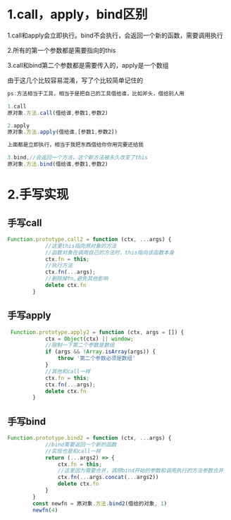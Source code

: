 # 1.call，apply，bind区别
1.call和apply会立即执行。bind不会执行，会返回一个新的函数，需要调用执行

2.所有的第一个参数都是需要指向的this

3.call和bind第二个参数都是需要传入的，apply是一个数组



由于这几个比较容易混淆，写了个比较简单记住的

```js
ps:方法相当于工具，相当于是把自己的工具借给谁，比如斧头，借给别人用

1.call
原对象.方法.call(借给谁,参数1,参数2)

2.apply
原对象.方法.apply(借给谁,[参数1,参数2])

上面都是立即执行，相当于我把东西借给你你用完要还给我

3.bind,//会返回一个方法，这个新方法被永久改变了this
原对象.方法.bind(借给谁,参数1,参数2)
```



# 2.手写实现

## 手写call

```js
Function.prototype.call2 = function (ctx, ...args) {
            //这里this指向原对象的方法
            //函数对象在调用自己的方法时，this指向该函数本身
            ctx.fn = this;
            //执行方法
            ctx.fn(...args);
            //删除掉fn,避免其他影响
            delete ctx.fn
        }
```

## 手写apply

```js
 Function.prototype.apply2 = function (ctx, args = []) {
            ctx = Object(ctx) || window;
            //限制一下第二个参数是数组
            if (args && !Array.isArray(args)) {
                throw '第二个参数必须是数组'
            }
            //其他和call一样
            ctx.fn = this;
            ctx.fn(...args);
            delete ctx.fn
        }
```



## 手写bind

```js
Function.prototype.bind2 = function (ctx, ...args) {
            //bind需要返回一个新的函数
            //实现也是和call一样
            return (...args2) => {
                ctx.fn = this;
                //这里因为需要合并，调用bind开始的参数和调用执行的方法参数合并
                ctx.fn(...args.concat(...args2))
                delete ctx.fn
            }
        }
        const newfn = 原对象.方法.bind2(借给的对象, 1)
        newfn(4)
```

